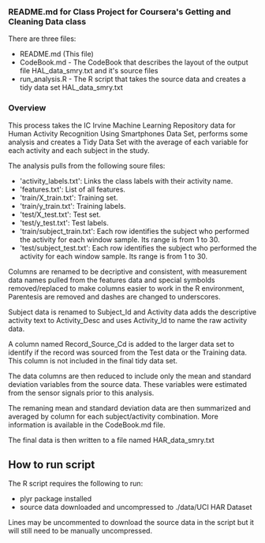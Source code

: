 ### README.md for Class Project for Coursera's Getting and Cleaning Data class ###

There are three files:
- README.md (This file)
- CodeBook.md - The CodeBook that describes the layout of the output file HAL_data_smry.txt and it's source files
- run_analysis.R - The R script that takes the source data and creates a tidy data set HAL_data_smry.txt

### Overview ###

This process takes the IC Irvine Machine Learning Repository data for Human Activity Recognition Using Smartphones Data Set, performs some analysis and creates a Tidy Data Set with the average of each variable for each activity and each subject in the study.

The analysis pulls from the following soure files:
- 'activity_labels.txt': Links the class labels with their activity name.
- 'features.txt': List of all features.
- 'train/X_train.txt': Training set.
- 'train/y_train.txt': Training labels.
- 'test/X_test.txt': Test set.
- 'test/y_test.txt': Test labels.
- 'train/subject_train.txt': Each row identifies the subject who performed the activity for each window sample. Its range is from 1 to 30. 
- 'test/subject_test.txt': Each row identifies the subject who performed the activity for each window sample. Its range is from 1 to 30. 

Columns are renamed to be decriptive and consistent, with measurement data names pulled from the features data and special symbolds removed/replaced to make columns easier to work in the R environment,  Parentesis are removed and dashes are changed to underscores.

Subject data is renamed to Subject_Id and Activity data adds the descriptive activity text to Activity_Desc and uses Activity_Id to name the raw activity data.

A column named Record_Source_Cd is added to the larger data set to identify if the record was sourced from the Test data or the Training data.  This column is not included in the final tidy data set.

The data columns are then reduced to include only the mean and standard deviation variables from the source data.  These variables were estimated from the sensor signals prior to this analysis.

The remaning mean and standard deviation data are then summarized and averaged by column for each subject/activity combination.  More information is available in the CodeBook.md file.

The final data is then written to a file named HAR_data_smry.txt

## How to run script ##

The R script requires the following to run:

- plyr package installed
- source data downloaded and uncompressed to ./data/UCI HAR Dataset

Lines may be uncommented to download the source data in the script but it will still need to be manually uncompressed.


